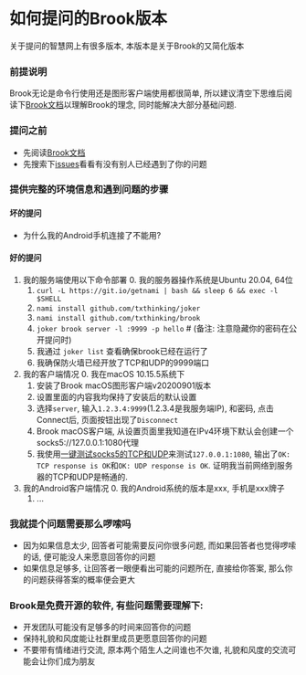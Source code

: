 # 如何提问的Brook版本

关于提问的智慧网上有很多版本, 本版本是关于Brook的又简化版本

### 前提说明

Brook无论是命令行使用还是图形客户端使用都很简单, 所以建议清空下思维后阅读下[Brook文档](https://txthinking.github.io/brook/)以理解Brook的理念, 同时能解决大部分基础问题.

### 提问之前

- 先阅读[Brook文档](https://txthinking.github.io/brook/)
- 先搜索下[issues](https://github.com/txthinking/brook/issues)看看有没有别人已经遇到了你的问题

### 提供完整的环境信息和遇到问题的步骤

#### 坏的提问

- 为什么我的Android手机连接了不能用?

#### 好的提问

1. 我的服务端使用以下命令部署
    0. 我的服务器操作系统是Ubuntu 20.04, 64位
    1. `curl -L https://git.io/getnami | bash && sleep 6 && exec -l $SHELL`
    2. `nami install github.com/txthinking/joker`
    3. `nami install github.com/txthinking/brook`
    4. `joker brook server -l :9999 -p hello` # (备注: 注意隐藏你的密码在公开提问时)
    5. 我通过 `joker list` 查看确保brook已经在运行了
    6. 我确保防火墙已经开放了TCP和UDP的9999端口
2. 我的客户端情况
    0. 我在macOS 10.15.5系统下
    1. 安装了Brook macOS图形客户端v20200901版本
    2. 设置里面的内容我均保持了安装后的默认设置
    3. 选择`server`, 输入`1.2.3.4:9999`(1.2.3.4是我服务端IP), 和密码, 点击Connect后, 页面按钮出现了`Disconnect`
    4. Brook macOS客户端, 从设置页面里我知道在IPv4环境下默认会创建一个socks5://127.0.0.1:1080代理
    5. 我使用[一键测试socks5的TCP和UDP](https://denorun.app/?url=https%3A%2F%2Fgit.io%2Fsocks5.js%20127.0.0.1%3A1080)来测试`127.0.0.1:1080`, 输出了`OK: TCP response is OK`和`OK: UDP response is OK`. 证明我当前网络到服务器的TCP和UDP是畅通的.
3. 我的Android客户端情况
    0. 我的Android系统的版本是xxx, 手机是xxx牌子
    1. ...

### 我就提个问题需要那么啰嗦吗

- 因为如果信息太少, 回答者可能需要反问你很多问题, 而如果回答者也觉得啰嗦的话, 便可能没人来愿意回答你的问题
- 如果信息足够多, 让回答者一眼便看出可能的问题所在, 直接给你答案, 那么你的问题获得答案的概率便会更大

### Brook是免费开源的软件, 有些问题需要理解下:

- 开发团队可能没有足够多的时间来回答你的问题
- 保持礼貌和风度能让社群里成员更愿意回答你的问题
- 不要带有情绪进行交流, 原本两个陌生人之间谁也不欠谁, 礼貌和风度的交流可能会让你们成为朋友

